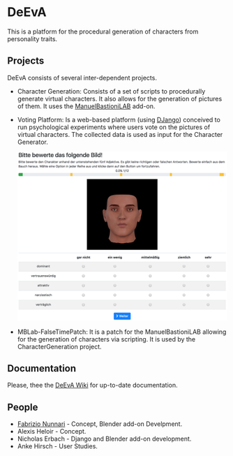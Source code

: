 # DeEvA

This is a platform for the procedural generation of characters from personality traits.

## Projects

DeEvA consists of several inter-dependent projects.

* Character Generation: Consists of a set of scripts to procedurally generate virtual characters. It also allows for the generation of pictures of them. It uses the [ManuelBastioniLAB](http://www.manuelbastioni.com/) add-on.

* Voting Platform: Is a web-based platform (using [DJango](https://www.djangoproject.com/)) conceived to run psychological experiments where users vote on the pictures of virtual characters. The collected data is used as input for the Character Generator.

  ![Rate Voting Page](VotingPlatform/Docs/Pics/SampleExperiment-RateVotePage.png)

* MBLab-FalseTimePatch: It is a patch for the ManuelBastioniLAB allowing for the generation of characters via scripting. It is used by the CharacterGeneration project.

## Documentation

Please, thee the [DeEvA Wiki](https://github.com/fnunnari/deeva/wiki) for up-to-date documentation.

## People

* [Fabrizio Nunnari](http://www.dfki.de/~fanu01/) - Concept, Blender add-on Develpment.
* Alexis Heloir - Concept.
* Nicholas Erbach - Django and Blender add-on development.
* Anke Hirsch - User Studies.
